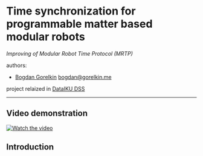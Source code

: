 # Time synchronization for programmable matter based modular robots

*Improving of Modular Robot Time Protocol (MRTP)*

authors:
  * [Bogdan Gorelkin](https://b.gorelkin.me)  <bogdan@gorelkin.me>

project relaized in [DataIKU DSS](https://doc.dataiku.com/dss/latest/)

---
## Video demonstration 
[![Watch the video](https://user-images.githubusercontent.com/74824667/110275296-0d1f9c80-7fd1-11eb-8424-9fd2ce4e70fa.png)](https://youtu.be/QhRkRTe-dpo)
## Introduction




